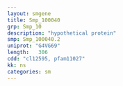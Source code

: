 ```yaml
---
layout: smgene
title: Smp_100040
grp: Smp_10
description: "hypothetical protein"
smp: Smp_100040.2
uniprot: "G4VG69"
length:   306
cdd: "cl12595, pfam11027"
kk: ns
categories: sm
---
```

